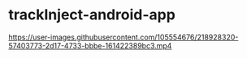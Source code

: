 # trackInject-android-app

https://user-images.githubusercontent.com/105554676/218928320-57403773-2d17-4733-bbbe-161422389bc3.mp4


